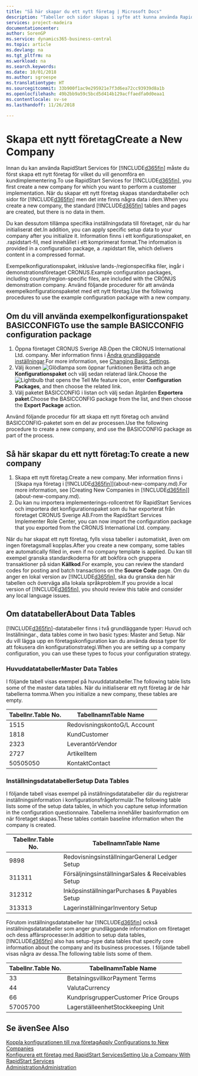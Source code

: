 ```yaml
---
title: "Så här skapar du ett nytt företag | Microsoft Docs"
description: "Tabeller och sidor skapas i syfte att kunna använda RapidStart Services, med de innehåller inga data."
services: project-madeira
documentationcenter: 
author: SorenGP
ms.service: dynamics365-business-central
ms.topic: article
ms.devlang: na
ms.tgt_pltfrm: na
ms.workload: na
ms.search.keywords: 
ms.date: 10/01/2018
ms.author: sgroespe
ms.translationtype: HT
ms.sourcegitcommit: 33b900f1ac9e295921e7f3d6ea72cc93939d8a1b
ms.openlocfilehash: 49b2bb9a59c5bcd5d414b129acffaedfa0d0eaa1
ms.contentlocale: sv-se
ms.lasthandoff: 11/26/2018

---
```

# <a name="create-a-new-company"></a><span data-ttu-id="feb70-103">Skapa ett nytt företag</span><span class="sxs-lookup"><span data-stu-id="feb70-103">Create a New Company</span></span>
<span data-ttu-id="feb70-104">Innan du kan använda RapidStart Services för [!INCLUDE[d365fin](includes/d365fin_md.md)] måste du först skapa ett nytt företag för vilket du vill genomföra en kundimplementering.</span><span class="sxs-lookup"><span data-stu-id="feb70-104">To use RapidStart Services for [!INCLUDE[d365fin](includes/d365fin_md.md)], you first create a new company for which you want to perform a customer implementation.</span></span> <span data-ttu-id="feb70-105">När du skapar ett nytt företag skapas standardtabeller och sidor för [!INCLUDE[d365fin](includes/d365fin_md.md)] men det inte finns några data i dem.</span><span class="sxs-lookup"><span data-stu-id="feb70-105">When you create a new company, the standard [!INCLUDE[d365fin](includes/d365fin_md.md)] tables and pages are created, but there is no data in them.</span></span>

<span data-ttu-id="feb70-106">Du kan dessutom tillämpa specifika inställningsdata till företaget, när du har initialiserat det.</span><span class="sxs-lookup"><span data-stu-id="feb70-106">In addition, you can apply specific setup data to your company after you initialize it.</span></span> <span data-ttu-id="feb70-107">Information finns i ett konfigurationspaket, en .rapidstart-fil, med innehållet i ett komprimerat format.</span><span class="sxs-lookup"><span data-stu-id="feb70-107">The information is provided in a configuration package, a .rapidstart file, which delivers content in a compressed format.</span></span>  

<span data-ttu-id="feb70-108">Exempelkonfigurationspaket, inklusive lands-/regionspecifika filer, ingår i demonstrationsföretaget CRONUS.</span><span class="sxs-lookup"><span data-stu-id="feb70-108">Example configuration packages, including country/region-specific files, are included with the CRONUS demonstration company.</span></span> <span data-ttu-id="feb70-109">Använd följande procedurer för att använda exempelkonfigurationspaketet med ett nytt företag.</span><span class="sxs-lookup"><span data-stu-id="feb70-109">Use the following procedures to use the example configuration package with a new company.</span></span>  

## <a name="to-use-the-sample-basicconfig-configuration-package"></a><span data-ttu-id="feb70-110">Om du vill använda exempelkonfigurationspaket BASICCONFIG</span><span class="sxs-lookup"><span data-stu-id="feb70-110">To use the sample BASICCONFIG configuration package</span></span>  
1. <span data-ttu-id="feb70-111">Öppna företaget CRONUS Sverige AB.</span><span class="sxs-lookup"><span data-stu-id="feb70-111">Open the CRONUS International Ltd. company.</span></span> <span data-ttu-id="feb70-112">Mer information finns i [Ändra grundläggande inställningar](ui-change-basic-settings.md).</span><span class="sxs-lookup"><span data-stu-id="feb70-112">For more information, see [Changing Basic Settings](ui-change-basic-settings.md).</span></span>
2. <span data-ttu-id="feb70-113">Välj ikonen ![Glödlampa som öppnar funktionen Berätta](media/ui-search/search_small.png "Berätta vad du vill göra") och ange **Konfigurationspaket** och välj sedan relaterad länk.</span><span class="sxs-lookup"><span data-stu-id="feb70-113">Choose the ![Lightbulb that opens the Tell Me feature](media/ui-search/search_small.png "Tell me what you want to do") icon, enter **Configuration Packages**, and then choose the related link.</span></span>  
3. <span data-ttu-id="feb70-114">Välj paketet BASICCONFIG i listan och välj sedan åtgärden **Exportera paket**.</span><span class="sxs-lookup"><span data-stu-id="feb70-114">Choose the BASICCONFIG package from the list, and then choose the **Export Package** action.</span></span>  

<span data-ttu-id="feb70-115">Använd följande procedur för att skapa ett nytt företag och använd BASICCONFIG-paketet som en del av processen.</span><span class="sxs-lookup"><span data-stu-id="feb70-115">Use the following procedure to create a new company, and use the BASICCONFIG package as part of the process.</span></span>  

## <a name="to-create-a-new-company"></a><span data-ttu-id="feb70-116">Så här skapar du ett nytt företag:</span><span class="sxs-lookup"><span data-stu-id="feb70-116">To create a new company</span></span>  
1. <span data-ttu-id="feb70-117">Skapa ett nytt företag.</span><span class="sxs-lookup"><span data-stu-id="feb70-117">Create a new company.</span></span> <span data-ttu-id="feb70-118">Mer information finns i [Skapa nya företag i [!INCLUDE[d365fin](includes/d365fin_md.md)]](about-new-company.md).</span><span class="sxs-lookup"><span data-stu-id="feb70-118">For more information, see [Creating New Companies in [!INCLUDE[d365fin](includes/d365fin_md.md)]](about-new-company.md).</span></span>
2. <span data-ttu-id="feb70-119">Du kan nu importera implementerings-rollcentret för RapidStart Services och importera det konfigurationspaket som du har exporterat från företaget CRONUS Sverige AB.</span><span class="sxs-lookup"><span data-stu-id="feb70-119">From the RapidStart Services Implementer Role Center, you can now import the configuration package that you exported from the CRONUS International Ltd. company.</span></span>

<span data-ttu-id="feb70-120">När du har skapat ett nytt företag, fylls vissa tabeller i automatiskt, även om ingen företagsmall kopplas.</span><span class="sxs-lookup"><span data-stu-id="feb70-120">After you create a new company, some tables are automatically filled in, even if no company template is applied.</span></span> <span data-ttu-id="feb70-121">Du kan till exempel granska standardkoderna för att bokföra och gruppera transaktioner på sidan **Källkod**.</span><span class="sxs-lookup"><span data-stu-id="feb70-121">For example, you can review the standard codes for posting and batch transactions on the **Source Code** page.</span></span> <span data-ttu-id="feb70-122">Om du anger en lokal version av [!INCLUDE[d365fin](includes/d365fin_md.md)], ska du granska den här tabellen och överväga alla lokala språkproblem.</span><span class="sxs-lookup"><span data-stu-id="feb70-122">If you provide a local version of [!INCLUDE[d365fin](includes/d365fin_md.md)], you should review this table and consider any local language issues.</span></span>

## <a name="about-data-tables"></a><span data-ttu-id="feb70-123">Om datatabeller</span><span class="sxs-lookup"><span data-stu-id="feb70-123">About Data Tables</span></span>
[!INCLUDE[d365fin](includes/d365fin_md.md)]<span data-ttu-id="feb70-124">-datatabeller finns i två grundläggande typer: Huvud och Inställningar.</span><span class="sxs-lookup"><span data-stu-id="feb70-124">, data tables come in two basic types: Master and Setup.</span></span> <span data-ttu-id="feb70-125">När du vill lägga upp en företagskonfiguration kan du använda dessa typer för att fokusera din konfigurationstrategi.</span><span class="sxs-lookup"><span data-stu-id="feb70-125">When you are setting up a company configuration, you can use these types to focus your configuration strategy.</span></span>  

### <a name="master-data-tables"></a><span data-ttu-id="feb70-126">Huvuddatatabeller</span><span class="sxs-lookup"><span data-stu-id="feb70-126">Master Data Tables</span></span>  
<span data-ttu-id="feb70-127">I följande tabell visas exempel på huvuddatatabeller.</span><span class="sxs-lookup"><span data-stu-id="feb70-127">The following table lists some of the master data tables.</span></span> <span data-ttu-id="feb70-128">När du initialiserar ett nytt företag är de här tabellerna tomma.</span><span class="sxs-lookup"><span data-stu-id="feb70-128">When you initialize a new company, these tables are empty.</span></span>  

|<span data-ttu-id="feb70-129">Tabellnr.</span><span class="sxs-lookup"><span data-stu-id="feb70-129">Table No.</span></span>|<span data-ttu-id="feb70-130">Tabellnamn</span><span class="sxs-lookup"><span data-stu-id="feb70-130">Table Name</span></span>|  
|-------------------|--------------------|  
|<span data-ttu-id="feb70-131">15</span><span class="sxs-lookup"><span data-stu-id="feb70-131">15</span></span>|<span data-ttu-id="feb70-132">Redovisningskonto</span><span class="sxs-lookup"><span data-stu-id="feb70-132">G/L Account</span></span>|  
|<span data-ttu-id="feb70-133">18</span><span class="sxs-lookup"><span data-stu-id="feb70-133">18</span></span>|<span data-ttu-id="feb70-134">Kund</span><span class="sxs-lookup"><span data-stu-id="feb70-134">Customer</span></span>|  
|<span data-ttu-id="feb70-135">23</span><span class="sxs-lookup"><span data-stu-id="feb70-135">23</span></span>|<span data-ttu-id="feb70-136">Leverantör</span><span class="sxs-lookup"><span data-stu-id="feb70-136">Vendor</span></span>|  
|<span data-ttu-id="feb70-137">27</span><span class="sxs-lookup"><span data-stu-id="feb70-137">27</span></span>|<span data-ttu-id="feb70-138">Artikel</span><span class="sxs-lookup"><span data-stu-id="feb70-138">Item</span></span>|  
|<span data-ttu-id="feb70-139">5050</span><span class="sxs-lookup"><span data-stu-id="feb70-139">5050</span></span>|<span data-ttu-id="feb70-140">Kontakt</span><span class="sxs-lookup"><span data-stu-id="feb70-140">Contact</span></span>|  

### <a name="setup-data-tables"></a><span data-ttu-id="feb70-141">Inställningsdatatabeller</span><span class="sxs-lookup"><span data-stu-id="feb70-141">Setup Data Tables</span></span>  
<span data-ttu-id="feb70-142">I följande tabell visas exempel på inställningsdatatabeller där du registrerar inställningsinformation i konfigurationsfrågeformulär.</span><span class="sxs-lookup"><span data-stu-id="feb70-142">The following table lists some of the setup data tables, in which you capture setup information in the configuration questionnaire.</span></span> <span data-ttu-id="feb70-143">Tabellerna innehåller basinformation om när företaget skapas.</span><span class="sxs-lookup"><span data-stu-id="feb70-143">These tables contain baseline information when the company is created.</span></span>  

|<span data-ttu-id="feb70-144">Tabellnr.</span><span class="sxs-lookup"><span data-stu-id="feb70-144">Table No.</span></span>|<span data-ttu-id="feb70-145">Tabellnamn</span><span class="sxs-lookup"><span data-stu-id="feb70-145">Table Name</span></span>|  
|-------------------|--------------------|  
|<span data-ttu-id="feb70-146">98</span><span class="sxs-lookup"><span data-stu-id="feb70-146">98</span></span>|<span data-ttu-id="feb70-147">Redovisningsinställningar</span><span class="sxs-lookup"><span data-stu-id="feb70-147">General Ledger Setup</span></span>|  
|<span data-ttu-id="feb70-148">311</span><span class="sxs-lookup"><span data-stu-id="feb70-148">311</span></span>|<span data-ttu-id="feb70-149">Försäljningsinställningar</span><span class="sxs-lookup"><span data-stu-id="feb70-149">Sales & Receivables Setup</span></span>|  
|<span data-ttu-id="feb70-150">312</span><span class="sxs-lookup"><span data-stu-id="feb70-150">312</span></span>|<span data-ttu-id="feb70-151">Inköpsinställningar</span><span class="sxs-lookup"><span data-stu-id="feb70-151">Purchases & Payables Setup</span></span>|  
|<span data-ttu-id="feb70-152">313</span><span class="sxs-lookup"><span data-stu-id="feb70-152">313</span></span>|<span data-ttu-id="feb70-153">Lagerinställningar</span><span class="sxs-lookup"><span data-stu-id="feb70-153">Inventory Setup</span></span>|  

<span data-ttu-id="feb70-154">Förutom inställningsdatatabeller har [!INCLUDE[d365fin](includes/d365fin_md.md)] också inställningsdatatabeller som anger grundläggande information om företaget och dess affärsprocesser.</span><span class="sxs-lookup"><span data-stu-id="feb70-154">In addition to setup data tables, [!INCLUDE[d365fin](includes/d365fin_md.md)] also has setup-type data tables that specify core information about the company and its business processes.</span></span> <span data-ttu-id="feb70-155">I följande tabell visas några av dessa.</span><span class="sxs-lookup"><span data-stu-id="feb70-155">The following table lists some of them.</span></span>  

|<span data-ttu-id="feb70-156">Tabellnr.</span><span class="sxs-lookup"><span data-stu-id="feb70-156">Table No.</span></span>|<span data-ttu-id="feb70-157">Tabellnamn</span><span class="sxs-lookup"><span data-stu-id="feb70-157">Table Name</span></span>|  
|-------------------|--------------------|  
|<span data-ttu-id="feb70-158">3</span><span class="sxs-lookup"><span data-stu-id="feb70-158">3</span></span>|<span data-ttu-id="feb70-159">Betalningsvillkor</span><span class="sxs-lookup"><span data-stu-id="feb70-159">Payment Terms</span></span>|  
|<span data-ttu-id="feb70-160">4</span><span class="sxs-lookup"><span data-stu-id="feb70-160">4</span></span>|<span data-ttu-id="feb70-161">Valuta</span><span class="sxs-lookup"><span data-stu-id="feb70-161">Currency</span></span>|  
|<span data-ttu-id="feb70-162">6</span><span class="sxs-lookup"><span data-stu-id="feb70-162">6</span></span>|<span data-ttu-id="feb70-163">Kundprisgrupper</span><span class="sxs-lookup"><span data-stu-id="feb70-163">Customer Price Groups</span></span>|  
|<span data-ttu-id="feb70-164">5700</span><span class="sxs-lookup"><span data-stu-id="feb70-164">5700</span></span>|<span data-ttu-id="feb70-165">Lagerställeenhet</span><span class="sxs-lookup"><span data-stu-id="feb70-165">Stockkeeping Unit</span></span>|

  

## <a name="see-also"></a><span data-ttu-id="feb70-166">Se även</span><span class="sxs-lookup"><span data-stu-id="feb70-166">See Also</span></span>  
[<span data-ttu-id="feb70-167">Koppla konfigurationen till nya företag</span><span class="sxs-lookup"><span data-stu-id="feb70-167">Apply Configurations to New Companies</span></span>](admin-apply-configuration-to-new-companies.md)  
[<span data-ttu-id="feb70-168">Konfigurera ett företag med RapidStart Services</span><span class="sxs-lookup"><span data-stu-id="feb70-168">Setting Up a Company With RapidStart Services</span></span>](admin-set-up-a-company-with-rapidstart.md)  
[<span data-ttu-id="feb70-169">Administration</span><span class="sxs-lookup"><span data-stu-id="feb70-169">Administration</span></span>](admin-setup-and-administration.md)

